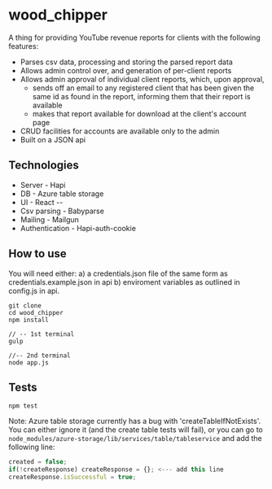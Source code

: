 # wood_chipper

A thing for providing YouTube revenue reports for clients with the following features:
 * Parses csv data, processing and storing the parsed report data
 * Allows admin control over, and generation of per-client reports
 * Allows admin approval of individual client reports, which, upon approval,
 	* sends off an email to any registered client that has been given the same id as found in the report, informing them that their report is available
 	* makes that report available for download at the client's account page
 * CRUD facilities for accounts are available only to the admin
 * Built on a JSON api

## Technologies
 
 * Server - Hapi
 * DB - Azure table storage
 * UI - React
 --
 * Csv parsing - Babyparse
 * Mailing - Mailgun
 * Authentication - Hapi-auth-cookie

## How to use

You will need either:
a) a credentials.json file of the same form as credentials.example.json in api
b) enviroment variables as outlined in config.js in api.

```
git clone
cd wood_chipper
npm install

// -- 1st terminal
gulp

//-- 2nd terminal 
node app.js
```

## Tests
```
npm test
```

Note: Azure table storage currently has a bug with 'createTableIfNotExists'. You can either ignore it (and the create table tests will fail), or you can go to `node_modules/azure-storage/lib/services/table/tableservice` and add the following line:
```js
created = false;
if(!createResponse) createResponse = {}; <--- add this line
createResponse.isSuccessful = true;
```
